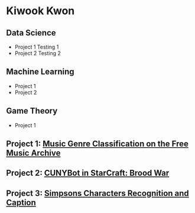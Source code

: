 # Kiwook Kwon

## Data Science
* Project 1
Testing 1
* Project 2
Testing 2
## Machine Learning
* Project 1
* Project 2
## Game Theory
* Project 1
## Project 1: [Music Genre Classification on the Free Music Archive](https://github.com/kikwon/fma_project)

## Project 2: [CUNYBot in StarCraft: Brood War](https://github.com/kikwon/CUNYAIModule)

## Project 3: [Simpsons Characters Recognition and Caption](https://github.com/kikwon/Simpsons-Characters-Recognition-and-Caption)
